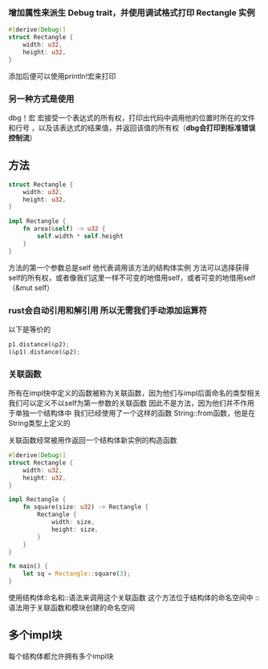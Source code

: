 ### 增加属性来派生 Debug trait，并使用调试格式打印 Rectangle 实例
```rs
#[derive(Debug)]
struct Rectangle {
    width: u32,
    height: u32,
}
```
添加后便可以使用println!宏来打印

### 另一种方式是使用
dbg！宏 宏接受一个表达式的所有权，打印出代码中调用他的位置时所在的文件和行号 ，以及该表达式的结果值，并返回该值的所有权（**dbg会打印到标准错误控制流**）

## 方法
```rs
struct Rectangle {
    width: u32,
    height: u32,
}

impl Rectangle {
    fn area(&self) -> u32 {
        self.width * self.height
    }
}
```
方法的第一个参数总是self 他代表调用该方法的结构体实例
方法可以选择获得self的所有权，或者像我们这里一样不可变的地借用self，或者可变的地借用self（&mut self）

### rust会自动引用和解引用 所以无需我们手动添加运算符
以下是等价的
```rs
p1.distance(&p2);
(&p1).distance(&p2);
```

### 关联函数
所有在impl快中定义的函数被称为关联函数，因为他们与impl后面命名的类型相关
我们可以定义不以self为第一参数的关联函数 因此不是方法，因为他们并不作用于单独一个结构体中
我们已经使用了一个这样的函数 String::from函数，他是在String类型上定义的

关联函数经常被用作返回一个结构体新实例的构造函数
```rs
#[derive(Debug)]
struct Rectangle {
    width: u32,
    height: u32,
}

impl Rectangle {
    fn square(size: u32) -> Rectangle {
        Rectangle {
            width: size,
            height: size,
        }
    }
}

fn main() {
    let sq = Rectangle::square(3);
}

```

使用结构体命名和::语法来调用这个关联函数 这个方法位于结构体的命名空间中 :: 语法用于关联函数和模块创建的命名空间

## 多个impl块
每个结构体都允许拥有多个impl块
